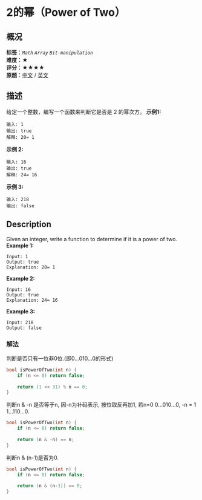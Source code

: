 # 2的幂（Power of Two）
## 概况
**标签**：*`Math`*  *`Array`*  *`Bit-manipulation`*<br>
**难度**：★<br>
**评分**：★★★★<br>
**原题**：[中文](https://leetcode-cn.com/problems/power-of-two) / [英文](https://leetcode.com/problems/power-of-two)
## 描述
给定一个整数，编写一个函数来判断它是否是 2 的幂次方。
**示例1:**
```
输入: 1
输出: true
解释: 20= 1
```
**示例 2:**
```
输入: 16
输出: true
解释: 24= 16
```
**示例 3:**
```
输入: 218
输出: false
```
## Description
Given an integer, write a function to determine if it is a power of two.
**Example 1:**
```
Input: 1
Output: true 
Explanation: 20= 1
```
**Example 2:**
```
Input: 16
Output: true
Explanation: 24= 16
```
**Example 3:**
```
Input: 218
Output: false
```
### 解法
判断是否只有一位非0位.(即0...010...0的形式)
```c++
bool isPowerOfTwo(int n) {
    if (n <= 0) return false;
    
    return (1 << 31) % n == 0;
}
```
判断n & -n 是否等于n, 因-n为补码表示, 按位取反再加1, 若n=0 0...010...0, -n = 1 1...110...0.
```c++
bool isPowerOfTwo(int n) {
    if (n <= 0) return false;
    
    return (n & -n) == n;
}
```
判断n & (n-1)是否为0.
```c++
bool isPowerOfTwo(int n) {
    if (n <= 0) return false;
    
    return (n & (n-1)) == 0;
}
```